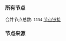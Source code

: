 ### 所有节点
合并节点总数: `1134`
[节点链接](https://raw.githubusercontent.com/rzhy1/11/master/sub/sub_merge_base64.txt)

### 节点来源